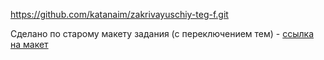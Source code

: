 https://github.com/katanaim/zakrivayuschiy-teg-f.git

Сделано по старому макету задания (с переключением тем) - [ссылка на макет](https://www.figma.com/design/JQhPLs2COLIeZtAtlsBS34/%238-%3C%2Fзакрывающий-тег%3E?node-id=801-1208&node-type=frame&t=4eIIFrdO2z5ZK55F-0)
